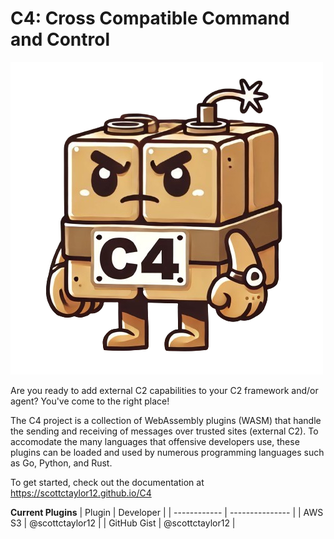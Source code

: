 # C4: Cross Compatible Command and Control

!["C4 logo"](c4.png)

Are you ready to add external C2 capabilities to your C2 framework and/or agent? 
You've come to the right place!

The C4 project is a collection of WebAssembly plugins (WASM) that handle the sending and receiving of messages over trusted sites (external C2).
To accomodate the many languages that offensive developers use, these plugins can be loaded and used by numerous programming languages such as Go, Python, and Rust.

To get started, check out the documentation at <https://scottctaylor12.github.io/C4>

**Current Plugins**
| Plugin       | Developer       |
| ------------ | --------------- |
| AWS S3       | @scottctaylor12 |
| GitHub Gist  | @scottctaylor12 |